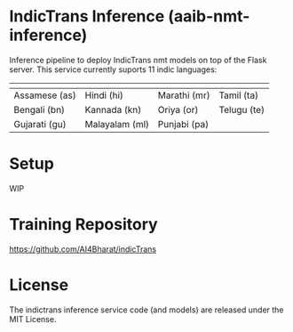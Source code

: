 # IndicTrans Inference  (aaib-nmt-inference)
Inference pipeline to deploy IndicTrans nmt models on top of the Flask server.
This service currently suports 11 indic languages:

| <!-- -->  | <!-- --> | <!-- --> | <!-- --> |
| ------------- | ------------- | ------------- | ------------- |
| Assamese (as)  | Hindi (hi) | Marathi (mr) | Tamil (ta)|
| Bengali (bn) | Kannada (kn)| Oriya (or) | Telugu (te)|
| Gujarati (gu) | Malayalam (ml) | Punjabi (pa) |

# Setup
WIP
# Training Repository
https://github.com/AI4Bharat/indicTrans
# License
The indictrans inference service code (and models) are released under the MIT License.
